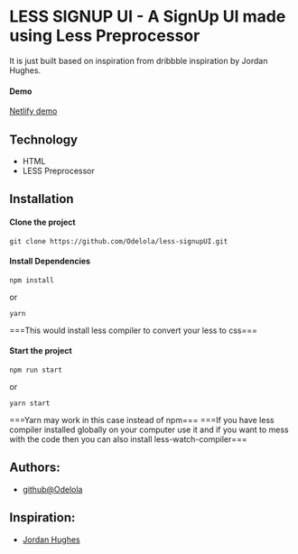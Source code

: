 # LESS SIGNUP UI - A SignUp UI made using Less Preprocessor

It is just built based on inspiration from dribbble inspiration by  Jordan Hughes.

#### Demo

[Netlify demo](https://odelola-less-signupui.netlify.app)

## Technology

- HTML
- LESS Preprocessor

##  Installation

####  Clone the project

```terminal
git clone https://github.com/Odelola/less-signupUI.git
```

####  Install Dependencies

```
npm install
```
or

```
yarn
```
===This would install less compiler to convert your less to css===

####  Start the project

```
npm run start
```
or

```
yarn start
```
===Yarn may work in this case instead of npm===
===If you have less compiler installed globally on your computer use it and if you want to mess with the code then you can also install less-watch-compiler===

## Authors:

- [github@Odelola](https://github.com/odelola)

## Inspiration:

- [Jordan Hughes](https://dribbble.com/jordanhughes)

